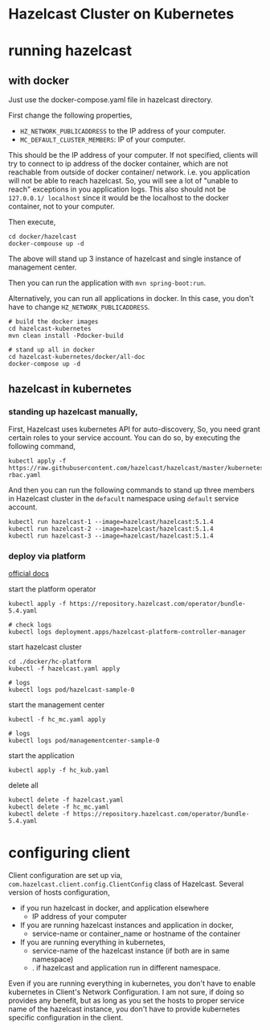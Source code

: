 # Hazelcast Cluster on Kubernetes

# running hazelcast
## with docker

Just use the docker-compose.yaml file in hazelcast directory. 

First change the following properties,
* `HZ_NETWORK_PUBLICADDRESS` to the IP address of your computer.
* `MC_DEFAULT_CLUSTER_MEMBERS`: IP of your computer.

This should be the IP address of your computer. If not specified, clients will try to connect to ip address of the
docker container, which are not reachable from outside of docker container/ network. i.e. you application will not 
be able to reach hazelcast. So, you will see a lot of "unable to reach" exceptions in you application logs. This 
also should not be `127.0.0.1/ localhost` since it would be the localhost to the docker container, not to your computer.

Then execute,

```shell
cd docker/hazelcast
docker-compouse up -d
```
The above will stand up 3 instance of hazelcast and single instance of management center. 

Then you can run the application with `mvn spring-boot:run`. 

Alternatively, you can run all applications in docker. In this case, you don't have to change 
`HZ_NETWORK_PUBLICADDRESS`.
```shell
# build the docker images
cd hazelcast-kubernetes
mvn clean install -Pdocker-build

# stand up all in docker
cd hazelcast-kubernetes/docker/all-doc
docker-compose up -d
```


## hazelcast in kubernetes

### standing up hazelcast manually,
First, Hazelcast uses kubernetes API for auto-discovery, So, you need grant certain roles to your service account. 
You can do so, by executing the following command,
```shell
kubectl apply -f https://raw.githubusercontent.com/hazelcast/hazelcast/master/kubernetes-rbac.yaml
```

And then you can run the following commands to stand up three members in Hazelcast cluster in the `defacult` 
namespace using `default` service account. 
```shell
kubectl run hazelcast-1 --image=hazelcast/hazelcast:5.1.4
kubectl run hazelcast-2 --image=hazelcast/hazelcast:5.1.4
kubectl run hazelcast-3 --image=hazelcast/hazelcast:5.1.4
```


### deploy via platform
[official docs](https://docs.hazelcast.com/operator/latest/get-started)

start the platform operator
```shell
kubectl apply -f https://repository.hazelcast.com/operator/bundle-5.4.yaml

# check logs
kubectl logs deployment.apps/hazelcast-platform-controller-manager
```

start hazelcast cluster
```shell
cd ./docker/hc-platform
kubectl -f hazelcast.yaml apply

# logs
kubectl logs pod/hazelcast-sample-0
```

start the management center
```shell
kubectl -f hc_mc.yaml apply

# logs
kubectl logs pod/managementcenter-sample-0
```

start the application
```shell
kubectl apply -f hc_kub.yaml
```

delete all
```shell
kubectl delete -f hazelcast.yaml
kubectl delete -f hc_mc.yaml
kubectl delete -f https://repository.hazelcast.com/operator/bundle-5.4.yaml
```

# configuring client
Client configuration are set up via, `com.hazelcast.client.config.ClientConfig` class of Hazelcast. Several version 
of hosts configuration,

* if you run hazelcast in docker, and application elsewhere 
  * IP address of your computer
* If you are running hazelcast instances and application in docker,
  * service-name or container_name or hostname of the container
* If you are running everything in kubernetes,
  * service-name of the hazelcast instance (if both are in same namespace)
  * <service-name>.<namespace> if hazelcast and application run in different namespace.

Even if you are running everything in kubernetes, you don't have to enable kubernetes in Client's Network 
Configuration. I am not sure, if doing so provides any benefit, but as long as you set the hosts to proper service 
name of the hazelcast instance, you don't have to provide kubernetes specific configuration in the client. 